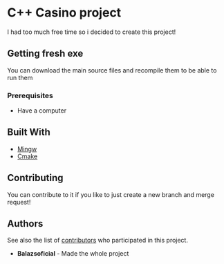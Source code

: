 
# C++ Casino project

I had too much free time so i decided to create this project!

## Getting fresh exe

You can download the main source files and recompile them to be able to run them
### Prerequisites

- Have a computer

## Built With
- [Mingw](https://www.mingw-w64.org)
- [Cmake](https://cmake.org)


## Contributing

You can contribute to it if you like to just create a new branch and merge request!
## Authors

See also the list of
[contributors](https://github.com/Balazsoficial/Casino/graphs/contributors)
who participated in this project.

- **Balazsoficial** - Made the whole project

